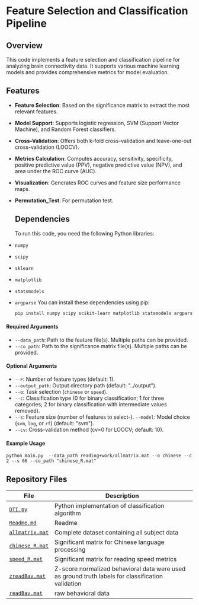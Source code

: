 # Feature Selection and Classification Pipeline

## Overview

This code implements a feature selection and classification pipeline for analyzing brain connectivity data. It supports various machine learning models and provides comprehensive metrics for model evaluation.

## Features

- **Feature Selection**: Based on the significance matrix to extract the most relevant features.
- **Model Support**: Supports logistic regression, SVM (Support Vector Machine), and Random Forest classifiers.
- **Cross-Validation**: Offers both k-fold cross-validation and leave-one-out cross-validation (LOOCV).
- **Metrics Calculation**: Computes accuracy, sensitivity, specificity, positive predictive value (PPV), negative predictive value (NPV), and area under the ROC curve (AUC).
- **Visualization**: Generates ROC curves and feature size performance maps.
- **Permutation_Test**: For permutation test.
  
  ## Dependencies
  
  To run this code, you need the following Python libraries:
- `numpy`
- `scipy`
- `sklearn`
- `matplotlib`
- `statsmodels`
- `argparse`
  You can install these dependencies using pip:
  ```bash
  pip install numpy scipy scikit-learn matplotlib statsmodels argparse

#### Required Arguments

- `--data_path`: Path to the feature file(s). Multiple paths can be provided.
- `--co_path`: Path to the significance matrix file(s). Multiple paths can be provided.

#### Optional Arguments

- `--F`: Number of feature types (default: 1).
- `--output_path`: Output directory path (default: "../output").
- `--o`: Task selection (`chinese` or `speed`).
- `--c`: Classification type (0 for binary classification; 1 for three categories; 2 for binary classification with intermediate values removed).
- `--s`: Feature size (number of features to select-). `--model`: Model choice (`svm`, `log`, or `rf`) (default: "svm").
- `--cv`: Cross-validation method (cv=0 for LOOCV; default: 10).

#### Example Usage



`python main.py  --data_path reading+work/allmatrix.mat --o chinese --c 2 --s 66 --co_path "chinese_R.mat"`

## Repository Files
| File | Description |
|------|-------------|
| [`DTI.py`](DTI.py) | Python implementation of classification algorithm  
| [`Readme.md`](Readme.md) | Readme
| [`allmatrix.mat`](allmatrix.mat) | Complete dataset containing all subject data 
| [`chinese_R.mat`](chinese_R.mat) | Significant matrix for Chinese language processing 
| [`speed_R.mat`](speed_R.mat) | Significant matrix for reading speed metrics 
| [`zreadBav.mat`](zreadBav.mat) | Z-score normalized behavioral data were used as ground truth labels for classification validation
| [`readBav.mat`](readBav.mat) | raw behavioral data
